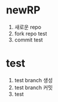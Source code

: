 # newRP
1. 새로운 repo
2. fork repo test
3. commit test
   
# test
1. test branch 생성
2. test branch 커밋
3. test